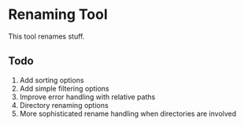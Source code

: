 # Renaming Tool

This tool renames stuff.

## Todo

1. Add sorting options
2. Add simple filtering options
3. Improve error handling with relative paths
4. Directory renaming options
5. More sophisticated rename handling when directories are involved
